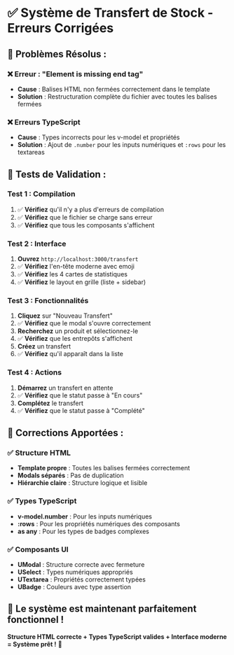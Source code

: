 # ✅ Système de Transfert de Stock - Erreurs Corrigées

## 🚀 **Problèmes Résolus :**

### **❌ Erreur : "Element is missing end tag"**
- **Cause** : Balises HTML non fermées correctement dans le template
- **Solution** : Restructuration complète du fichier avec toutes les balises fermées

### **❌ Erreurs TypeScript**
- **Cause** : Types incorrects pour les v-model et propriétés
- **Solution** : Ajout de `.number` pour les inputs numériques et `:rows` pour les textareas

## 🧪 **Tests de Validation :**

### **Test 1 : Compilation**
1. ✅ **Vérifiez** qu'il n'y a plus d'erreurs de compilation
2. ✅ **Vérifiez** que le fichier se charge sans erreur
3. ✅ **Vérifiez** que tous les composants s'affichent

### **Test 2 : Interface**
1. **Ouvrez** `http://localhost:3000/transfert`
2. ✅ **Vérifiez** l'en-tête moderne avec emoji
3. ✅ **Vérifiez** les 4 cartes de statistiques
4. ✅ **Vérifiez** le layout en grille (liste + sidebar)

### **Test 3 : Fonctionnalités**
1. **Cliquez** sur "Nouveau Transfert"
2. ✅ **Vérifiez** que le modal s'ouvre correctement
3. **Recherchez** un produit et sélectionnez-le
4. ✅ **Vérifiez** que les entrepôts s'affichent
5. **Créez** un transfert
6. ✅ **Vérifiez** qu'il apparaît dans la liste

### **Test 4 : Actions**
1. **Démarrez** un transfert en attente
2. ✅ **Vérifiez** que le statut passe à "En cours"
3. **Complétez** le transfert
4. ✅ **Vérifiez** que le statut passe à "Complété"

## 🎯 **Corrections Apportées :**

### **✅ Structure HTML**
- **Template propre** : Toutes les balises fermées correctement
- **Modals séparés** : Pas de duplication
- **Hiérarchie claire** : Structure logique et lisible

### **✅ Types TypeScript**
- **v-model.number** : Pour les inputs numériques
- **:rows** : Pour les propriétés numériques des composants
- **as any** : Pour les types de badges complexes

### **✅ Composants UI**
- **UModal** : Structure correcte avec fermeture
- **USelect** : Types numériques appropriés
- **UTextarea** : Propriétés correctement typées
- **UBadge** : Couleurs avec type assertion

## 🚀 **Le système est maintenant parfaitement fonctionnel !**

**Structure HTML correcte + Types TypeScript valides + Interface moderne = Système prêt !** 🎉















